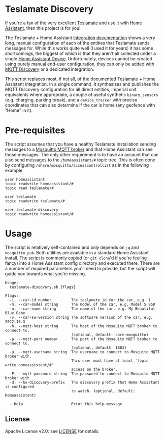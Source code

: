 # Teslamate Discovery
If you're a fan of the very excellent [Teslamate][tm] and use it with [Home Assistant][ha], then this project is for you!

The Teslamate + Home Assistant [integration documentation][tmha] shows a very long, manual configuration of each of the entities that Teslamate sends messages for.  While this works quite well (I used it for years) it has some shortcomings, the biggest of which is that they aren't all collected under a single [Home Assistant Device][had].  Unfortunately, devices cannot be created using purely manual end-user configuration, they can only be added with [MQTT Discovery][hamd] or a dedicated integration.

This script replaces most, if not all, of the documented Teslamate + Home Assistant integration.  In a single command, it synthesizes and publishes the MQTT Discovery configuration for all direct entities, imperial unit equivalents where appropriate, a couple of useful synthetic `binary_sensors` (e.g. charging, parking break), and a `device_tracker` with precise coordinates that can also determine if the car is home (any geofence with "Home" in it).

[ha]: https://www.home-assistant.io
[had]: https://developers.home-assistant.io/docs/device_registry_index/
[hamd]: https://www.home-assistant.io/docs/mqtt/discovery/
[tm]: https://github.com/adriankumpf/teslamate
[tmha]: https://docs.teslamate.org/docs/integrations/home_assistant

# Pre-requisites
The script assumes that you have a healthy Teslamate installation sending messages to a [Mosquitto MQTT broker][mos] and that Home Assistant can see those messages.  The only other requirement is to have an account that can also send messages to the `/homeassistant/#` topic tree.  This is often done by configuring `/share/mosquitto/accesscontrollist` as in the following example:

```plain
user homeassistant
topic readwrite homeassistant/#
topic read teslamate/#

user teslamate
topic readwrite teslamate/#

user teslamate-discovery
topic readwrite homeassistant/#
```

[mos]: https://github.com/home-assistant/addons/blob/master/mosquitto/DOCS.md

# Usage
The script is relatively self-contained and only depends on `jq` and `mosquitto_pub`. Both utilities are available in a standard Home Assistant install.  The script is commonly copied (or `git clone`'d if you're feeling fancy) into a Home Assistant config directory and executed there.  There are a number of required parameters you'll need to provide, but the script will guide you towards what you're missing.

```plain
Usage:
  teslamate-discovery.sh [flags]

Flags:
  -i, --car-id number         The teslamate id for the car, e.g. 1
  -m, --car-model string      The model of the car, e.g. Model S 85D
  -n, --car-name string       The name of the car, e.g. My Beautiful Blue Baby
  -v, --car-sw-version string The software version of the car, e.g. 2022.16.3
  -h, --mqtt-host string      The host of the Mosquito MQTT broker to connect to.
                              (optional, default: core-mosquitto)
  -p, --mqtt-port number      The port of the Mosquito MQTT broker to connect to.
                              (optional, default: 1883)
  -u, --mqtt-username string  The username to connect to Mosquito MQTT broker with.
                              This user must have at least 'topic write homeassistant/#'
                              access on the broker.
  -P, --mqtt-password string  The password to connect to Mosquito MQTT broker with
  -d, --ha-discovery-prefix   The discovery prefix that Home Assistant is configured
                              to watch. (optional, default: homeassistant)

  --help                      Print this help message
```

## License
Apache License v2.0: see [LICENSE](./LICENSE) for details.
